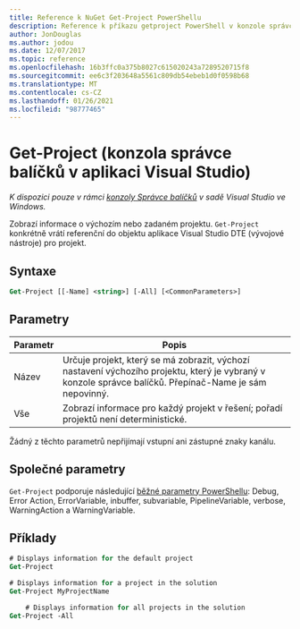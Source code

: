 ```yaml
---
title: Reference k NuGet Get-Project PowerShellu
description: Reference k příkazu getproject PowerShell v konzole správce balíčků NuGet v aplikaci Visual Studio.
author: JonDouglas
ms.author: jodou
ms.date: 12/07/2017
ms.topic: reference
ms.openlocfilehash: 16b3ffc0a375b8027c615020243a7289520715f8
ms.sourcegitcommit: ee6c3f203648a5561c809db54ebeb1d0f0598b68
ms.translationtype: MT
ms.contentlocale: cs-CZ
ms.lasthandoff: 01/26/2021
ms.locfileid: "98777465"
---
```

# <a name="get-project-package-manager-console-in-visual-studio"></a>Get-Project (konzola správce balíčků v aplikaci Visual Studio)

*K dispozici pouze v rámci [konzoly Správce balíčků](../../consume-packages/install-use-packages-powershell.md) v sadě Visual Studio ve Windows.*

Zobrazí informace o výchozím nebo zadaném projektu. `Get-Project` konkrétně vrátí referenční do objektu aplikace Visual Studio DTE (vývojové nástroje) pro projekt.

## <a name="syntax"></a>Syntaxe

```ps
Get-Project [[-Name] <string>] [-All] [<CommonParameters>]
```

## <a name="parameters"></a>Parametry

| Parametr | Popis |
| --- | --- |
| Název | Určuje projekt, který se má zobrazit, výchozí nastavení výchozího projektu, který je vybraný v konzole správce balíčků. Přepínač-Name je sám nepovinný. |
| Vše | Zobrazí informace pro každý projekt v řešení; pořadí projektů není deterministické. |

Žádný z těchto parametrů nepřijímají vstupní ani zástupné znaky kanálu.

## <a name="common-parameters"></a>Společné parametry

`Get-Project` podporuje následující [běžné parametry PowerShellu](/powershell/module/microsoft.powershell.core/about/about_commonparameters): Debug, Error Action, ErrorVariable, inbuffer, subvariable, PipelineVariable, verbose, WarningAction a WarningVariable.

## <a name="examples"></a>Příklady

```ps
# Displays information for the default project
Get-Project

# Displays information for a project in the solution
Get-Project MyProjectName

    # Displays information for all projects in the solution
Get-Project -All
```